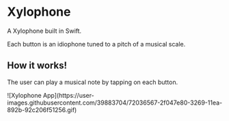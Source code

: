 Xylophone
==========
<p>A Xylophone built in Swift.</p>
<p>Each button is an idiophone tuned to a pitch of a musical scale.</p>

## How it works!
<p>The user can play a musical note by tapping on each button.</p>
![Xylophone App](https://user-images.githubusercontent.com/39883704/72036567-2f047e80-3269-11ea-892b-92c206f51256.gif)




